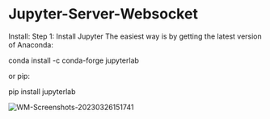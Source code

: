 # Jupyter-Server-Websocket
Install:
Step 1: Install Jupyter
The easiest way is by getting the latest version of Anaconda:

conda install -c conda-forge jupyterlab

or pip:

pip install jupyterlab


![WM-Screenshots-20230326151741](https://user-images.githubusercontent.com/49349748/227808721-485ee946-61b3-429b-8137-02487eca34f5.png)

